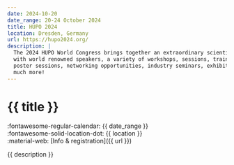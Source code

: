 ```yaml
---
date: 2024-10-20
date_range: 20-24 October 2024
title: HUPO 2024
location: Dresden, Germany
url: https://hupo2024.org/
description: |
  The 2024 HUPO World Congress brings together an extraordinary scientific program
  with world renowned speakers, a variety of workshops, sessions, training courses,
  poster sessions, networking opportunities, industry seminars, exhibits and much,
  much more!
---
```


# {{ title }}

:fontawesome-regular-calendar: {{ date_range }} <br/>
:fontawesome-solid-location-dot: {{ location }} <br />
:material-web: [Info & registration]({{ url }})

{{ description }}
